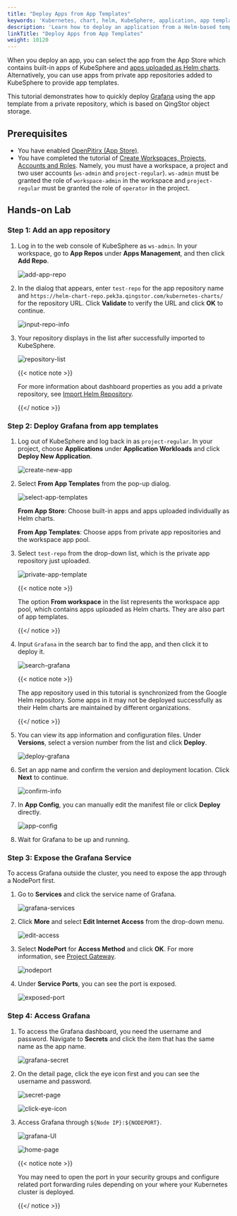 ```yaml
---
title: "Deploy Apps from App Templates"
keywords: 'Kubernetes, chart, helm, KubeSphere, application, app templates'
description: 'Learn how to deploy an application from a Helm-based template.'
linkTitle: "Deploy Apps from App Templates"
weight: 10120
---
```


When you deploy an app, you can select the app from the App Store which contains built-in apps of KubeSphere and [apps uploaded as Helm charts](../../../workspace-administration/upload-helm-based-application/). Alternatively, you can use apps from private app repositories added to KubeSphere to provide app templates.

This tutorial demonstrates how to quickly deploy [Grafana](https://grafana.com/) using the app template from a private repository, which is based on QingStor object storage.

## Prerequisites

- You have enabled [OpenPitirx (App Store)](../../../pluggable-components/app-store/).
- You have completed the tutorial of [Create Workspaces, Projects, Accounts and Roles](../../../quick-start/create-workspace-and-project/). Namely, you must have a workspace, a project and two user accounts (`ws-admin` and `project-regular`). `ws-admin` must be granted the role of `workspace-admin` in the workspace and `project-regular` must be granted the role of `operator` in the project.

## Hands-on Lab

### Step 1: Add an app repository

1. Log in to the web console of KubeSphere as `ws-admin`. In your workspace, go to **App Repos** under **Apps Management**, and then click **Add Repo**.

   ![add-app-repo](/images/docs/project-user-guide/applications/deploy-apps-from-app-templates/add-app-repo.jpg)

2. In the dialog that appears, enter `test-repo` for the app repository name and `https://helm-chart-repo.pek3a.qingstor.com/kubernetes-charts/` for the repository URL. Click **Validate** to verify the URL and click **OK** to continue.

   ![input-repo-info](/images/docs/project-user-guide/applications/deploy-apps-from-app-templates/input-repo-info.jpg)

3. Your repository displays in the list after successfully imported to KubeSphere.

   ![repository-list](/images/docs/project-user-guide/applications/deploy-apps-from-app-templates/repository-list.jpg)

   {{< notice note >}}

   For more information about dashboard properties as you add a private repository, see [Import Helm Repository](../../../workspace-administration/app-repository/import-helm-repository/).

   {{</ notice >}} 

### Step 2: Deploy Grafana from app templates

1. Log out of KubeSphere and log back in as `project-regular`. In your project, choose **Applications** under **Application Workloads** and click **Deploy New Application**.

   ![create-new-app](/images/docs/project-user-guide/applications/deploy-apps-from-app-templates/create-new-app.jpg)

2. Select **From App Templates** from the pop-up dialog.

   ![select-app-templates](/images/docs/project-user-guide/applications/deploy-apps-from-app-templates/select-app-templates.jpg)

   **From App Store**: Choose built-in apps and apps uploaded individually as Helm charts.

   **From App Templates**: Choose apps from private app repositories and the workspace app pool.

3. Select `test-repo` from the drop-down list, which is the private app repository just uploaded.

   ![private-app-template](/images/docs/project-user-guide/applications/deploy-apps-from-app-templates/private-app-template.jpg)

   {{< notice note >}}

   The option **From workspace** in the list represents the workspace app pool, which contains apps uploaded as Helm charts. They are also part of app templates.

   {{</ notice >}} 

4. Input `Grafana` in the search bar to find the app, and then click it to deploy it.

   ![search-grafana](/images/docs/project-user-guide/applications/deploy-apps-from-app-templates/search-grafana.jpg)

   {{< notice note >}} 

   The app repository used in this tutorial is synchronized from the Google Helm repository. Some apps in it may not be deployed successfully as their Helm charts are maintained by different organizations.

   {{</ notice >}} 

5. You can view its app information and configuration files. Under **Versions**, select a version number from the list and click **Deploy**.

   ![deploy-grafana](/images/docs/project-user-guide/applications/deploy-apps-from-app-templates/deploy-grafana.jpg)

6. Set an app name and confirm the version and deployment location. Click **Next** to continue.

   ![confirm-info](/images/docs/project-user-guide/applications/deploy-apps-from-app-templates/confirm-info.jpg)
   
7. In **App Config**, you can manually edit the manifest file or click **Deploy** directly.

   ![app-config](/images/docs/project-user-guide/applications/deploy-apps-from-app-templates/app-config.jpg)

8. Wait for Grafana to be up and running.

### Step 3: Expose the Grafana Service

To access Grafana outside the cluster, you need to expose the app through a NodePort first.

1. Go to **Services** and click the service name of Grafana.

   ![grafana-services](/images/docs/project-user-guide/applications/deploy-apps-from-app-templates/grafana-services.jpg)

2. Click **More** and select **Edit Internet Access** from the drop-down menu.

   ![edit-access](/images/docs/project-user-guide/applications/deploy-apps-from-app-templates/edit-access.jpg)

3. Select **NodePort** for **Access Method** and click **OK**. For more information, see [Project Gateway](../../../project-administration/project-gateway/).

   ![nodeport](/images/docs/project-user-guide/applications/deploy-apps-from-app-templates/nodeport.jpg)

4. Under **Service Ports**, you can see the port is exposed.

   ![exposed-port](/images/docs/project-user-guide/applications/deploy-apps-from-app-templates/exposed-port.jpg)

### Step 4: Access Grafana

1. To access the Grafana dashboard, you need the username and password. Navigate to **Secrets** and click the item that has the same name as the app name.

   ![grafana-secret](/images/docs/project-user-guide/applications/deploy-apps-from-app-templates/grafana-secret.jpg)

2. On the detail page, click the eye icon first and you can see the username and password.

   ![secret-page](/images/docs/project-user-guide/applications/deploy-apps-from-app-templates/secret-page.jpg)

   ![click-eye-icon](/images/docs/project-user-guide/applications/deploy-apps-from-app-templates/click-eye-icon.jpg)

2. Access Grafana through `${Node IP}:${NODEPORT}`.

   ![grafana-UI](/images/docs/project-user-guide/applications/deploy-apps-from-app-templates/grafana-UI.jpg)

   ![home-page](/images/docs/project-user-guide/applications/deploy-apps-from-app-templates/home-page.jpg)

   {{< notice note >}}

   You may need to open the port in your security groups and configure related port forwarding rules depending on your where your Kubernetes cluster is deployed.

   {{</ notice >}} 